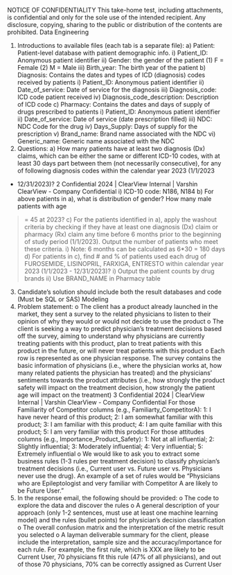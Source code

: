 NOTICE OF CONFIDENTIALITY
This take-home test, including attachments, is confidential and only for the sole use of the 
intended recipient. Any disclosure, copying, sharing to the public or distribution of the 
contents are prohibited.
Data Engineering
1) Introductions to available files (each tab is a separate file):
a) Patient: Patient-level database with patient demographic info.
i) Patient_ID: Anonymous patient identifier
ii) Gender: the gender of the patient
(1) F = Female 
(2) M = Male
iii) Birth_year: The birth year of the patient
b) Diagnosis: Contains the dates and types of ICD (diagnosis) codes received by patients
i) Patient_ID: Anonymous patient identifier
ii) Date_of_service: Date of service for the diagnosis
iii) Diagnosis_code: ICD code patient received
iv) Diagnosis_code_description: Description of ICD code
c) Pharmacy: Contains the dates and days of supply of drugs prescribed to patients
i) Patient_ID: Anonymous patient identifier
ii) Date_of_service: Date of service (date prescription filled)
iii) NDC: NDC Code for the drug
iv) Days_Supply: Days of supply for the prescription
v) Brand_name: Brand name associated with the NDC
vi) Generic_name: Generic name associated with the NDC
2) Questions:
a) How many patients have at least two diagnosis (Dx) claims, which can be either the same or 
different ICD-10 codes, with at least 30 days part between them (not necessarily 
consecutive), for any of following diagnosis codes within the calendar year 2023 (1/1/2023 
- 12/31/2023)? 
2
Confidential
2024 | ClearView Internal | Varshin
ClearView - Company Confidential 
i) ICD-10 code: N186, N184
b) For above patients in a), what is distribution of gender? How many male patients with age 
>= 45 at 2023?
c) For the patients identified in a), apply the washout criteria by checking if they have at least 
one diagnosis (Dx) claim or pharmacy (Rx) claim any time before 6 months prior to the 
beginning of study period (1/1/2023). Output the number of patients who meet these 
criteria.
i) Note: 6 months can be calculated as 6*30 = 180 days
d) For patients in c), find # and % of patients used each drug of FUROSEMIDE, LISINOPRIL, 
FARXIGA, ENTRESTO within calendar year 2023 (1/1/2023 - 12/31/2023)? 
i) Output the patient counts by drug brands
ii) Use BRAND_NAME in Pharmacy table
3) Candidate’s solution should include both the result databases and code (Must be SQL or 
SAS)
Modeling
1) Problem statement:
o The client has a product already launched in the market, they sent a survey to the 
related physicians to listen to their opinion of why they would or would not decide to 
use the product
o The client is seeking a way to predict physician’s treatment decisions based off the 
survey, aiming to understand why physicians are currently treating patients with this 
product, plan to treat patients with this product in the future, or will never treat 
patients with this product
o Each row is represented as one physician response. The survey contains the basic 
information of physicians (i.e., where the physician works at, how many related patients 
the physician has treated) and the physicians’ sentiments towards the product 
attributes (i.e., how strongly the product safety will impact on the treatment decision, 
how strongly the patient age will impact on the treatment)
3
Confidential
2024 | ClearView Internal | Varshin
ClearView - Company Confidential 
For those Familiarity of Competitor columns (e.g., Familiarty_CompetitorA): 
1: I have never heard of this product; 
2: I am somewhat familiar with this product;
3: I am familiar with this product; 
4: I am quite familiar with this product;
5: I am very familiar with this product
For those attitudes columns (e.g., Importance_Product_Safety):
1: Not at all influential;
2: Slightly influential;
3: Moderately influential;
4: Very influential;
5: Extremely influential
o We would like to ask you to extract some business rules (1-3 rules per treatment 
decision) to classify physician’s treatment decisions (i.e., Current user vs. Future 
user vs. Physicians never use the drug). An example of a set of rules would be 
“Physicians who are Epileptologist and very familiar with Competitor A are likely to be 
Future User.”
2) In the response email, the following should be provided:
o The code to explore the data and discover the rules
o A general description of your approach (only 1-2 sentences, must use at least one 
machine learning model) and the rules (bullet points) for physician’s decision
classification 
o The overall confusion matrix and the interpretation of the metric result you selected
o A layman deliverable summary for the client, please include the interpretation, sample 
size and the accuracy/importance for each rule.
For example, the first rule, which is XXX are likely to be Current User, 70 physicians fit 
this rule (47% of all physicians), and out of those 70 physicians, 70% can be correctly 
assigned as Current User
